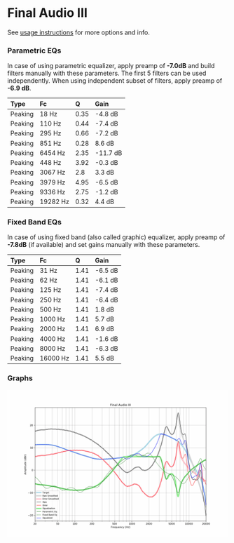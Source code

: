 # Final Audio III
See [usage instructions](https://github.com/jaakkopasanen/AutoEq#usage) for more options and info.

### Parametric EQs
In case of using parametric equalizer, apply preamp of **-7.0dB** and build filters manually
with these parameters. The first 5 filters can be used independently.
When using independent subset of filters, apply preamp of **-6.9 dB**.

| Type    | Fc       |    Q | Gain     |
|:--------|:---------|:-----|:---------|
| Peaking | 18 Hz    | 0.35 | -4.8 dB  |
| Peaking | 110 Hz   | 0.44 | -7.4 dB  |
| Peaking | 295 Hz   | 0.66 | -7.2 dB  |
| Peaking | 851 Hz   | 0.28 | 8.6 dB   |
| Peaking | 6454 Hz  | 2.35 | -11.7 dB |
| Peaking | 448 Hz   | 3.92 | -0.3 dB  |
| Peaking | 3067 Hz  | 2.8  | 3.3 dB   |
| Peaking | 3979 Hz  | 4.95 | -6.5 dB  |
| Peaking | 9336 Hz  | 2.75 | -1.2 dB  |
| Peaking | 19282 Hz | 0.32 | 4.4 dB   |

### Fixed Band EQs
In case of using fixed band (also called graphic) equalizer, apply preamp of **-7.8dB**
(if available) and set gains manually with these parameters.

| Type    | Fc       |    Q | Gain    |
|:--------|:---------|:-----|:--------|
| Peaking | 31 Hz    | 1.41 | -6.5 dB |
| Peaking | 62 Hz    | 1.41 | -6.1 dB |
| Peaking | 125 Hz   | 1.41 | -7.4 dB |
| Peaking | 250 Hz   | 1.41 | -6.4 dB |
| Peaking | 500 Hz   | 1.41 | 1.8 dB  |
| Peaking | 1000 Hz  | 1.41 | 5.7 dB  |
| Peaking | 2000 Hz  | 1.41 | 6.9 dB  |
| Peaking | 4000 Hz  | 1.41 | -1.6 dB |
| Peaking | 8000 Hz  | 1.41 | -6.3 dB |
| Peaking | 16000 Hz | 1.41 | 5.5 dB  |

### Graphs
![](./Final%20Audio%20III.png)
